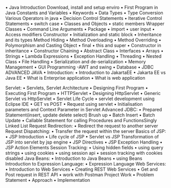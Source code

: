 •	Java Introduction Download, install and setup enviro
•	First Program in Java Constants and Variables
•	Keywords
•	Data Types
•	Type Conversion Various Operators in java
•	Decision Control Statements
•	Iterative Control Statements
•	switch case
•	Classes and Objects
•	static members Wrapper Classes
•	Command Line Arguments
•	Package
•	import
•	user input
•	Access modifiers Constructor
•	Initialization and static block
•	Inheritance and its types Method Hiding
•	Method Overloading
•	Method Overriding
•	Polymorphism and Casting Object
•	final
•	this and super
•	Constructor in inheritance
•	Constructor Chaining
•	Abstract Class
•	Interfaces
•	Arrays
•	Strings
•	Lambda Expressions
•	Exception Handling
•	Threading
•	Nested Class
•	File Handling
•	Serialization and de-serialization
•	Memory Management
•	GUI Programming -AWT and swing
•	Database
•	JDBC
ADVANCED JAVA
•	Introduction:
•	Introduction to JakartaEE
•	Jakarta EE vs Java EE
•	What is Enterprise application
•	What is web application

Servlet:
•	Servlets, Servlet Architecture
•	Designing First Program
•	Executing First Program • HTTPServlet
•	Designing HttpServlet
•	Generic Servlet vs HttpServlet
•	Servlet Life Cycle
•	servlet development using Eclipse IDE
•	GET vs POST
•	Request using servlet
•	Initialisation parameters and Context Parameter in Servlet
Advanced JDBC:
•	Prepared Statement(insert, update delete select) Brush up
•	Batch Insert
•	Batch Update
•	Callable Statement for calling Procedures and FunctionsSingly Linked List
Request Redirection:
•	Redirect the request to another server
Request Dispatching:
•	Transfer the request within the server
Basics of JSP:
•	JSP Introduction
•	Life cycle of JSP
•	Servlet vs JSP Transformation of JSP into servlet by jsp engine
•	JSP Directives
•	JSP Exception Handling
•	JSP Action Elements
Session Tracking:
•	Using hidden fields
•	using query strings
•	using cookies
•	using session api 
•	session tracking with cookies disabled
Java Beans:
•	Introduction to Java Beans
•	using Beans
Introduction to Expression Language:
•	Expression Language
Web Services:
•	Introduction to Web Services
•	Creating REST Web Services
•	Get and Post request in REST API
•	work with Postman
Project Work
•	Problem Statement
•	Approach
•	Implementation
